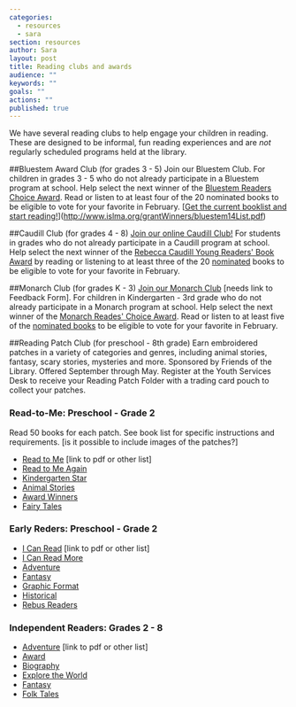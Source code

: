 ```yaml
---
categories: 
  - resources
  - sara
section: resources
author: Sara
layout: post
title: Reading clubs and awards
audience: ""
keywords: ""
goals: ""
actions: ""
published: true
---
```


We have several reading clubs to help engage your children in reading. These are designed to be informal, fun reading experiences and are _not_ regularly scheduled programs held at the library. 

##Bluestem Award Club (for grades 3 - 5)
Join our Bluestem Club. For children in grades 3 - 5 who do not already participate in a Bluestem program at school. Help select the next winner of the [Bluestem Readers Choice Award](http://www.islma.org/Bluestem.htm). Read or listen to at least four of the 20 nominated books to be eligible to vote for your favorite in February. [[Get the current booklist and start reading!]()](http://www.islma.org/grantWinners/bluestem14List.pdf)

##Caudill Club (for grades 4 - 8)
[Join our online Caudill Club!](http://caudillclub.blogspot.com/) For students in grades who do not already participate in a Caudill program at school. Help select the next winner of the [Rebecca Caudill Young Readers' Book Award](http://www.rcyrba.org/) by reading or listening to at least three of the 20 [nominated](http://www.rcyrba.org/pdf/2014%20MasterList.pdf) books to be eligible to vote for your favorite in February. 

##Monarch Club (for grades K - 3)
[Join our Monarch Club]() [needs link to Feedback Form]. For children in Kindergarten - 3rd grade who do not already participate in a Monarch program at school. Help select the next winner of the [Monarch Reades' Choice Award](http://www.islma.org/monarch.htm). Read or listen to at least five of the [nominated books](http://www.islma.org/grantWinners/bluestem14List.pdf) to be eligible to vote for your favorite in February.   

##Reading Patch Club (for preschool - 8th grade)
Earn embroidered patches in a variety of categories and genres, including animal stories, fantasy, scary stories, mysteries and more. Sponsored by Friends of the Library. Offered September through May. Register at the Youth Services Desk to receive your Reading Patch Folder with a trading card pouch to collect your patches. 
### Read-to-Me: Preschool - Grade 2
Read 50 books for each patch. See book list for specific instructions and requirements. [is it possible to include images of the patches?]
- [Read to Me]() [link to pdf or other list]
- [Read to Me Again]()
- [Kindergarten Star]()
- [Animal Stories]()
- [Award Winners]()
- [Fairy Tales]()

### Early Reders: Preschool - Grade 2
- [I Can Read]() [link to pdf or other list]
- [I Can Read More]()
- [Adventure]()
- [Fantasy]()
- [Graphic Format]()
- [Historical]()
- [Rebus Readers]()

### Independent Readers: Grades 2 - 8
- [Adventure]() [link to pdf or other list]
- [Award]()
- [Biography]()
- [Explore the World]()
- [Fantasy]()
- [Folk Tales]()


